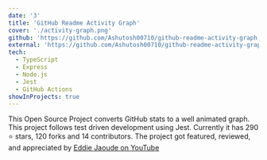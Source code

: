 ```yaml
---
date: '3'
title: 'GitHub Readme Activity Graph'
cover: './activity-graph.png'
github: 'https://github.com/Ashutosh00710/github-readme-activity-graph'
external: 'https://github.com/Ashutosh00710/github-readme-activity-graph'
tech:
  - TypeScript
  - Express
  - Node.js
  - Jest
  - GitHub Actions
showInProjects: true
---
```


This Open Source Project converts GitHub stats to a well animated graph.
This project follows test driven development using Jest. Currently it has 290 ⭐ stars, 120 forks and 14 contributors.
The project got featured, reviewed, and appreciated by [Eddie Jaoude on YouTube](https://www.youtube.com/watch?v=djpH43hsOJI&t=3047s)
